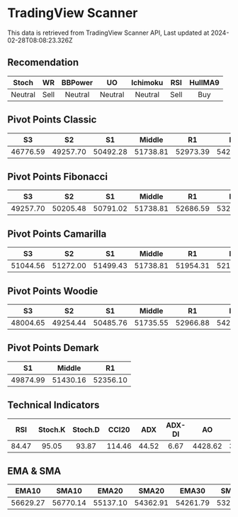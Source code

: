 # TradingView Scanner
This data is retrieved from TradingView Scanner API, Last updated at 2024-02-28T08:08:23.326Z

## Recomendation
| Stoch | WR | BBPower | UO | Ichimoku | RSI | HullMA9 |
| :---: | :---: | :---: | :---: | :---: | :---: | :---: |
| Neutral | Sell | Neutral | Neutral | Neutral | Sell | Buy |

## Pivot Points Classic
| S3 | S2 | S1 | Middle | R1 | R2 | R3 |
| :---: | :---: | :---: | :---: | :---: | :---: | :---: |
| 46776.59 | 49257.70 | 50492.28 | 51738.81 | 52973.39 | 54219.92 | 56701.03 |

## Pivot Points Fibonacci
| S3 | S2 | S1 | Middle | R1 | R2 | R3 |
| :---: | :---: | :---: | :---: | :---: | :---: | :---: |
| 49257.70 | 50205.48 | 50791.02 | 51738.81 | 52686.59 | 53272.13 | 54219.92 |

## Pivot Points Camarilla
| S3 | S2 | S1 | Middle | R1 | R2 | R3 |
| :---: | :---: | :---: | :---: | :---: | :---: | :---: |
| 51044.56 | 51272.00 | 51499.43 | 51738.81 | 51954.31 | 52181.74 | 52409.18 |

## Pivot Points Woodie
| S3 | S2 | S1 | Middle | R1 | R2 | R3 |
| :---: | :---: | :---: | :---: | :---: | :---: | :---: |
| 48004.65 | 49254.44 | 50485.76 | 51735.55 | 52966.88 | 54216.66 | 55447.99 |

## Pivot Points Demark
| S1 | Middle | R1 |
| :---: | :---: | :---: |
| 49874.99 | 51430.16 | 52356.10 |

## Technical Indicators
| RSI | Stoch.K | Stoch.D | CCI20 | ADX | ADX-DI | AO | Mom | MACD | MACD | W.R | HullMA9 |
| :---: | :---: | :---: | :---: | :---: | :---: | :---: | :---: | :---: | :---: | :---: | :---: |
| 84.47 | 95.05 | 93.87 | 114.46 | 44.52 | 6.67 | 4428.62 | 3951.12 | 1704.29 | 1284.30 | -3.20 | 58136.52 |

## EMA & SMA
| EMA10 | SMA10 | EMA20 | SMA20 | EMA30 | SMA30 | EMA50 | SMA50 | EMA100 | SMA100 | EMA200 | SMA200 |
| :---: | :---: | :---: | :---: | :---: | :---: | :---: | :---: | :---: | :---: | :---: | :---: |
| 56629.27 | 56770.14 | 55137.10 | 54362.91 | 54261.79 | 53291.92 | 53242.22 | 52604.14 | 51489.33 | 51852.99 | 48985.85 | 47751.04 |